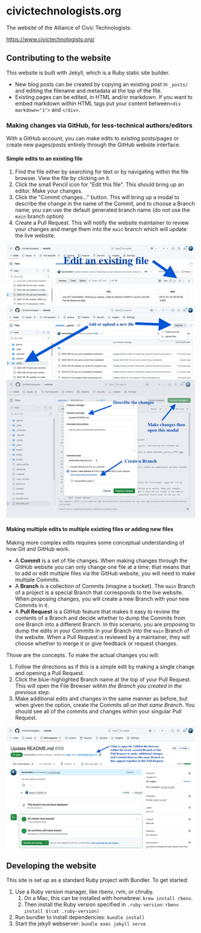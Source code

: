 # civictechnologists.org

The website of the Alliance of Civic Technologists:

https://www.civictechnologists.org/

## Contributing to the website

This website is built with Jekyll, which is a Ruby static site builder.

- New blog posts can be created by copying an existing post in `_posts/` and editing the filename and metadata at the top of the file.
- Existing pages can be edited, in HTML and/or markdown. If you want to embed markdown _within_ HTML tags put your content between`<div markdown="1">` and `</div>`.

### Making changes via GitHub, for less-technical authors/editors

With a GitHub account, you can make edits to existing posts/pages or create new pages/posts entirely through the GitHub website interface.

#### Simple edits to an existing file

1. Find the file either by searching for text or by navigating within the file browser. View the file by clicking on it.
1. Click the small Pencil icon for "Edit this file". This should bring up an editor. Make your changes.
1. Click the "Commit changes..." button. This will bring up a modal to describe the change in the name of the Commit, and to choose a Branch name; you can use the default generated branch name (do not use the `main` branch option)
1. Create a Pull Request. This will notify the website maintainer to review your changes and merge them into the `main` branch which will update the live website.

<img src="/DOCS/images/file-edit.jpg" alt="Image of GitHub file browser showing a file with a Pencil icon next to it. Clicking the Pencil icon will bring up an editor for the file.">

<img src="/DOCS/images/file-add.jpg" alt="Image of GitHub file browser show Add file which will create a new file.">

<img src="/DOCS/images/commit-modal.jpg" alt="Image of GitHub form for authoring a new Commit on a new Branch.">

#### Making multiple edits to multiple existing files or adding new files

Making more complex edits requires some conceptual understanding of how Git and GitHub work.

- A **Commit** is a set of file changes. When making changes through the GitHub website you can only change one file at a time; that means that to add or edit multiple files via the GitHub website, you will need to make multiple Commits.
- A **Branch** is a collection of Commits (imagine a bucket). The `main` Branch of a project is a special Branch that corresponds to the live website. When proposing changes, you will create a new Branch with your new Commits in it.
- A **Pull Request** is a GitHub feature that makes it easy to review the contents of a Branch and decide whether to dump the Commits from one Branch into a different Branch. In this scenario, you are proposing to dump the edits in your Commits in your Branch _into_ the `main` Branch of the website. When a Pull Request is reviewed by a maintainer, they will choose whether to merge it or give feedback or request changes.

Those are the concepts. To make the actual changes you will:

1. Follow the directions as if this is a simple edit by making a single change and opening a Pull Request.
1. Click the blue-highlighted Branch name at the top of your Pull Request. This will open the File Browser _within the Branch you created in the previous step_.
1. Make additional edits and changes in the same manner as before, but when given the option, create the Commits _all on that same Branch_. You should see all of the commits and changes within your singular Pull Request.

<img src="/DOCS/images/pr-branch-link.jpg" alt="Image of a GitHub Pull Request explaining that to open the File Browser on the Pull Request's branch, click the Branch name link at the top of the Pull Request.">

## Developing the website

This site is set up as a standard Ruby project with Bundler. To get started:

1. Use a Ruby version manager, like rbenv, rvm, or chruby.
    1. On a Mac, this can be installed with homebrew: `brew install rbenv`.
    1. Then install the Ruby version specified in `.ruby-version`: `rbenv install $(cat .ruby-version)`
1. Run bundler to install dependencies: `bundle install`
1. Start the jekyll webserver: `bundle exec jekyll serve`

